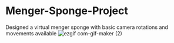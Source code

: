 # Menger-Sponge-Project
Designed a virtual menger sponge with basic camera rotations and movements available
![ezgif com-gif-maker (2)](https://user-images.githubusercontent.com/60107217/157747113-bf2b7ea9-f2e3-4d1f-bcc1-982204eff8f6.gif)
